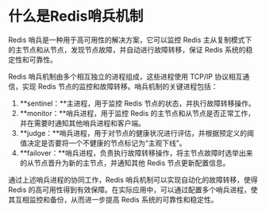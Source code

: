 # 什么是Redis哨兵机制

Redis 哨兵是一种用于高可用性的解决方案，它可以监控 Redis 主从复制模式下的主节点和从节点，发现节点故障，并自动进行故障转移，保证 Redis 系统的稳定性和可靠性。

Redis 哨兵机制由多个相互独立的进程组成，这些进程使用 TCP/IP 协议相互通信，实现 Redis 节点的监控和故障转移。哨兵机制的关键进程包括：

1. **sentinel：**主进程，用于监控 Redis 节点的状态，并执行故障转移操作。
2. **monitor：**哨兵进程，用于监控 Redis 的主节点和从节点是否正常工作，并在需要时通知其他哨兵进程和客户端。
3. **judge：**哨兵进程，用于对节点的健康状况进行评估，并根据预定义的阈值决定是否要将一个不健康的节点标记为“主观下线”。
4. **failover：**哨兵进程，负责执行故障转移操作，将主节点故障时选举出来的从节点晋升为新的主节点，并通知其他 Redis 节点更新配置信息。

通过上述哨兵进程的协同工作，Redis 哨兵机制可以实现自动化的故障转移，使得 Redis 的高可用性得到有效保障。在实际应用中，可以通过配置多个哨兵进程，使其互相监控和备份，从而进一步提高 Redis 系统的可靠性和稳定性。
